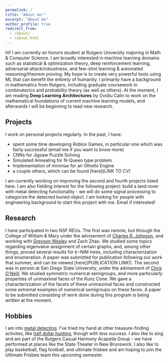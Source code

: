 ```yaml
---
permalink: /
title: "About me!"
excerpt: "About me"
author_profile: true
redirect_from: 
  - /about/
  - /about.html
---
```


Hi! I am currently an honors student at Rutgers University majoring in Math & Computer Science. I am broadly interested in machine learning domains such as statistical & optimization theory, deep reinforcement learning, adversarial attack/robustness, and few-shot learning & automated reasoning/theorem proving. My hope is to create very powerful tools using ML that can benefit the entirety of humanity. I primarily have a background in mathematics from Rutgers, including graduate coursework in combinatorics and probability theory (as well as others). At the moment, I am reading **Deep Learning Architectures** by Ovidiu Calin to work on the mathematical foundations of current machine learning models, and afterwards I will be beginning to read new research. 

Projects
--------
I work on personal projects regularly. In the past, I have:
- spent some time developing Roblox Games, in particular one which was fairly successful (email me if you want to know more)
- CNNs for Jigsaw Puzzle Solving
- Simulated Annealing for N-Queen type problem
- Implementation of minimax for an Othello Engine
- a couple others, which can be found [here](LINK TO CV)

I am currently working on improving the second and fourth projects listed here. I am also fielding interest for the following project: build a land rover with metal detecting functionality - we will do some signal processing to categorize the detected buried object. I am looking for people with engineering background to start this project with me. Email if interested!

Research
--------
I have participated in two NSF REUs. The first was remote, but through the College of William & Mary under the advisement of [Charles R. Johnson](https://en.wikipedia.org/wiki/Charles_Royal_Johnson), and working with [Greyson Wesley](https://sites.nd.edu/greyson-wesley/) and Zach Zhao. We studied some topics regarding eigenvalue assignment of certain graphs, and, among other things, proved several results for $k-$NIM trees, including characterization and enumeration. A paper was submitted for publication following our work that summer, and can be viewed [here](PUBLICATION LINK!). The second was in person at San Diego State University, under the advisement of [Chris O'Neill](https://cdoneill.sdsu.edu/). We studied symmetric numerical semigroups, and more particularly properties of unimaximal faces of the Kunz Cone. We gave a characterizzation of the facets of these unimaximal faces and constructed some extremal examples of numerical semigroups on these faces. A paper to be submitted consisting of work done during this program is being written at the moment.

Hobbies
-------
I am into [metal detecting](URL). I've tried my hand at other treasure-finding activites, like [half dollar hunting](https://www.youtube.com/watch?v=xOtxPThNUZI), though with less success. I also like to sing and am part of the Rutgers Casual Harmony Acapella Group - we have performed at places like the State Theater in New Brunswick. I also like to play basketball, flag football, and ultimate frisbee and am hoping to join the Ultimate Frisbee team this upcoming semester.
